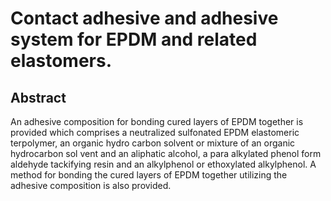 # Contact adhesive and adhesive system for EPDM and related elastomers.

## Abstract
An adhesive composition for bonding cured layers of EPDM together is provided which comprises a neutralized sulfonated EPDM elastomeric terpolymer, an organic hydro carbon solvent or mixture of an organic hydrocarbon sol vent and an aliphatic alcohol, a para alkylated phenol form aldehyde tackifying resin and an alkylphenol or ethoxylated alkylphenol. A method for bonding the cured layers of EPDM together utilizing the adhesive composition is also provided.